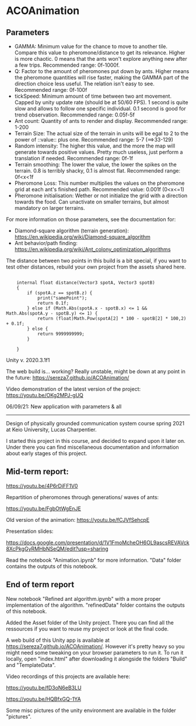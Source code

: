 # ACOAnimation
## Parameters
- GAMMA: Minimum value for the chance to move to another tile. Compare this value to pheromone/distance to get its relevance. Higher is more chaotic. 0 means that the ants won't explore anything new after a few trips. Recommended range: 0f-1000f.
- Q: Factor to the amount of pheromones put down by ants. Higher means the pheromone quantities will rise faster, making the GAMMA part of the direction choice less useful. The relation isn't easy to see. Recommended range: 0f-100f
- tickSpeed: Minimum amount of time between two ant movement. Capped by unity update rate (should be at 50/60 FPS). 1 second is quite slow and allows to follow one specific individual. 0.1 second is good for trend observation. Recommended range: 0.05f-5f
- Ant count: Quantity of ants to render and display. Recommended range: 1-200
- Terrain Size: The actual size of the terrain in units will be egal to 2 to the power of ::value:: plus one. Recommended range: 5-7 (==>33-129)
- Random intensity: The higher this value, and the more the map will generate towards positive values. Pretty much useless, just perform a translation if needed. Recommended range: 0f-1f
- Terrain smoothing: The lower the value, the lower the spikes on the terrain. 0.8 is terribly shacky, 0.1 is almost flat. Recommended range: 0f<x<1f
- Pheromone Loss: This number multiplies the values on the pheromone grid at each ant's finished path. Recommended value: 0.001f (0<x<=1)
- Pheromone initialisation: Wether or not initialize the grid with a direction towards the food. Can unactivate on smaller terrains, but almost mandatory on larger terrains.

For more information on those parameters, see the documentation for: 
- Diamond-square algorithm (terrain generation): https://en.wikipedia.org/wiki/Diamond-square_algorithm
- Ant behavior/path finding: https://en.wikipedia.org/wiki/Ant_colony_optimization_algorithms

The distance between two points in this build is a bit special, if you want to test other distances, rebuild your own project from the assets shared here.

<pre><code>
    internal float distance(Vector3 spotA, Vector3 spotB)
	{
		if (spotA.z == spotB.z) {
			print("samePoint");
			return 0.1f;
		} else if (Math.Abs(spotA.x - spotB.x) <= 1 && Math.Abs(spotA.y - spotB.y) <= 1) {
			return (float)Math.Pow(spotA[2] * 100 - spotB[2] * 100,2) + 0.1f;
		} else {
			return 9999999999;
		}
			
 	}
</code></pre>

Unity v. 2020.3.1f1

The web build is... working? Really unstable, might be down at any point in the future: https://sereza7.github.io/ACOAnimation/ 

Video demonstration of the latest version of the project: https://youtu.be/OKg2MPJ-gUQ

06/09/21: New application with parameters & all

___________________________________________
Design of physically grounded communication system course spring 2021 at Keio University, Lucas Charpentier.

I started this project in this course, and decided to expand upon it later on. Under there you can find miscellaneous documentation and information about early stages of this project.

## Mid-term report:
https://youtu.be/4P6rDiFF1V0

Repartition of pheromones through generations/ waves of ants:

https://youtu.be/FgbOtWgEnJE

Old version of the animation:
https://youtu.be/fCJVfSehcpE



Presentation slides:

https://docs.google.com/presentation/d/1V1FmoMcheOH6OL9ascsREVAVck8XcPkgGyRMHbNSeQM/edit?usp=sharing

Read the notebook "Animation.ipynb" for more information.
"Data" folder contains the outputs of this notebook.

## End of term report
New notebook "Refined ant algorithm.ipynb" with a more proper implementation of the algorithm.
"refinedData" folder contains the outputs of this notebook.

Added the Asset folder of the Unity project. There you can find all the ressources if you want to reuse my project or look at the final code.

A web build of this Unity app is available at https://sereza7.github.io/ACOAnimation/. However it's pretty heavy so you might need some tweaking on your browser parameters to run it. To run it locally, open "index.html" after downloading it alongside the folders "Build" and "TemplateData".

Video recordings of this projects are available here:

https://youtu.be/fD3oN6eB3LU

https://youtu.be/HQBfxGQ-1YA

Some misc pictures of the unity environment are available in the folder "pictures".
